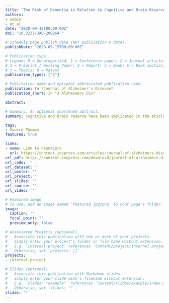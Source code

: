 ```yaml
---
title: "The Risk of Dementia in Relation to Cognitive and Brain Reserve"
authors:
- admin
- et al.
date: "2020-09-15T00:00:00Z"
doi: "10.3233/JAD-200264 "

# Schedule page publish date (NOT publication's date).
publishDate: "2020-09-15T00:00:00Z"

# Publication type.
# Legend: 0 = Uncategorized; 1 = Conference paper; 2 = Journal article;
# 3 = Preprint / Working Paper; 4 = Report; 5 = Book; 6 = Book section;
# 7 = Thesis; 8 = Patent
publication_types: ["2"]

# Publication name and optional abbreviated publication name.
publication: In *Journal of Alzheimer's Disease*
publication_short: In *J Alzheimers Dis*

abstract: 

# Summary. An optional shortened abstract.
summary: Cognitive and brain reserve have been implicated in the etiology of dementia. In this manuscript, we consider the relative contributions of early-life and late-life metrics for cognitive and brain reserve in the incidence of dementia.

tags:
- Source Themes
featured: true

links:
- name: Link to Frontiers
  url: https://content.iospress.com/articles/journal-of-alzheimers-disease/jad200264
url_pdf: https://content.iospress.com/download/journal-of-alzheimers-disease/jad200264?id=journal-of-alzheimers-disease%2Fjad200264
url_code: ''
url_dataset: ''
url_poster: ''
url_project: ''
url_slides: ''
url_source: ''
url_video: ''

# Featured image
# To use, add an image named `featured.jpg/png` to your page's folder. 
image:
  caption: ''
  focal_point: ""
  preview_only: false

# Associated Projects (optional).
#   Associate this publication with one or more of your projects.
#   Simply enter your project's folder or file name without extension.
#   E.g. `internal-project` references `content/project/internal-project/index.md`.
#   Otherwise, set `projects: []`.
projects:
- internal-project

# Slides (optional).
#   Associate this publication with Markdown slides.
#   Simply enter your slide deck's filename without extension.
#   E.g. `slides: "example"` references `content/slides/example/index.md`.
#   Otherwise, set `slides: ""`.
slides: ""
---
```

